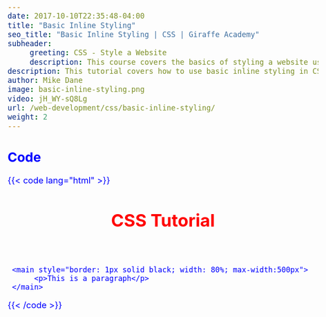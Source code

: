 ```yaml
---
date: 2017-10-10T22:35:48-04:00
title: "Basic Inline Styling"
seo_title: "Basic Inline Styling | CSS | Giraffe Academy"
subheader:
     greeting: CSS - Style a Website
     description: This course covers the basics of styling a website using CSS. Work your way through the videos and we'll teach you everything you need to know to style a basic website!
description: This tutorial covers how to use basic inline styling in CSS.
author: Mike Dane
image: basic-inline-styling.png
video: jH_WY-sQ8Lg
url: /web-development/css/basic-inline-styling/
weight: 2
---
```


## Code

{{< code lang="html" >}}
<body style="color: blue; font-size:20px">
     <header>
          <h1 style="color: red;">CSS Tutorial</h1>
     </header>

     <main style="border: 1px solid black; width: 80%; max-width:500px">
          <p>This is a paragraph</p>
     </main>
</body>
{{< /code >}}